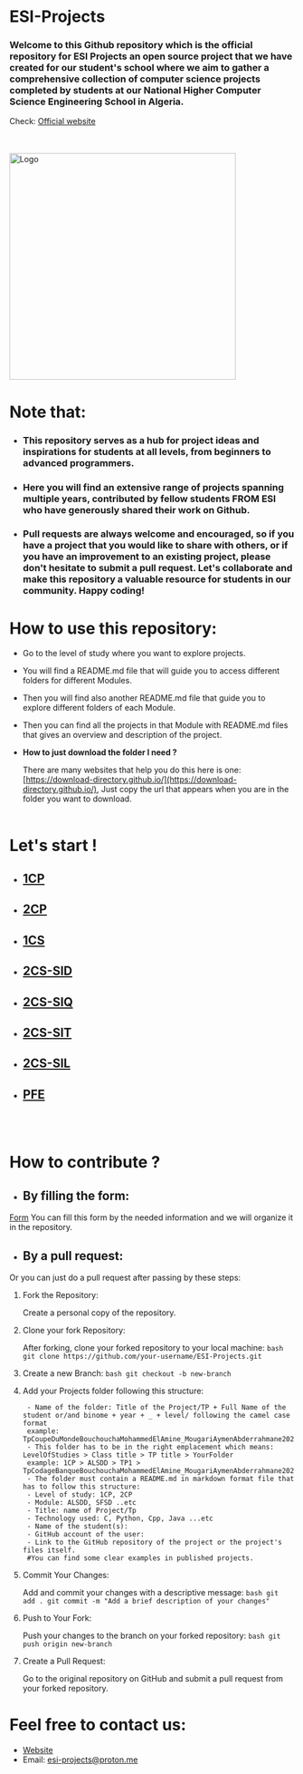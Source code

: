 # ESI-Projects

### Welcome to this Github repository which is the official repository for ESI Projects an open source project that we have created for our student's school where we aim to gather a comprehensive collection of computer science projects completed by students at our National Higher Computer Science Engineering School in Algeria. 
Check: [Official website](https://esiprojects.vercel.app/)

<br>
<br>



<img src="src/ESI%20Projects.png" alt="Logo" width="400"/>
<br>


# Note that:

* ### This repository serves as a hub for project ideas and inspirations for students at all levels, from beginners to advanced programmers. 
* ### Here you will find an extensive range of projects spanning multiple years, contributed by fellow students FROM ESI who have generously shared their work on Github. 
* ### Pull requests are always welcome and encouraged, so if you have a project that you would like to share with others, or if you have an improvement to an existing project, please don't hesitate to submit a pull request. Let's collaborate and make this repository a valuable resource for students in our community. Happy coding!

# How to use this repository:
* Go to the level of study where you want to explore projects.
* You will find a README.md file that will guide you to access different folders for different Modules.
* Then you will find also another README.md file that guide you to explore different folders of each Module.
* Then you can find all the projects in that Module with README.md files that gives an overview and description of the project.
* **How to just download the folder I need ?**
  
  There are many websites that help you do this here is one: [https://download-directory.github.io/](https://download-directory.github.io/), Just copy the url that appears when you are in the folder you want to download.
<br><br>


# Let's start !
* ## [1CP](./1st%20year%20-%201CP/1CP.md)
* ## [2CP](./2nd%20year%20-%202CP/2CP.md)
* ## [1CS](./3rd%20year-%201CS/1CS.md)
* ## [2CS-SID](./4th%20year%20-%202CS-SID/2CS-SID.md)
* ## [2CS-SIQ](./4th%20year%20-%202CS-SIQ/2CS-SIQ.md)
* ## [2CS-SIT](./4th%20year%20-%202CS-SIT/2CS-SIT.md)
* ## [2CS-SIL](./4th%20year%20-%202CS-SIL/2CS-SIL.md)
* ## [PFE](./PFE/PFE.md)
<br><br>

# How to contribute ?
* ## **By filling the form:**
[Form](https://docs.google.com/forms/d/e/1FAIpQLScUQ5toGjDysObDA_wD3QnYdMyh70-1MArTPkVXGkfSIqX--Q/viewform?usp=sharing)
You can fill this form by the needed information and we will organize it in the repository.
* ## **By a pull request:**
Or you can just do a pull request after passing by these steps:
1. Fork the Repository:

    Create a personal copy of the repository.
    
2. Clone your fork Repository:

    After forking, clone your forked repository to your local machine:
        ```bash
        git clone https://github.com/your-username/ESI-Projects.git
        ```
3. Create a new Branch:
        ```bash
        git checkout -b new-branch
        ```
4. Add your Projects folder following this structure:

        - Name of the folder: Title of the Project/TP + Full Name of the student or/and binome + year + _ + level/ following the camel case format 
        example: TpCoupeDuMondeBouchouchaMohammedElAmine_MougariAymenAbderrahmane2021/2022_1CP
        - This folder has to be in the right emplacement which means: LevelOfStudies > Class title > TP title > YourFolder
        example: 1CP > ALSDD > TP1 > TpCodageBanqueBouchouchaMohammedElAmine_MougariAymenAbderrahmane2021/2022_1CP
        - The folder must contain a README.md in markdown format file that has to follow this structure:
        - Level of study: 1CP, 2CP
        - Module: ALSDD, SFSD ..etc
        - Title: name of Project/Tp
        - Technology used: C, Python, Cpp, Java ...etc
        - Name of the student(s):
        - GitHub account of the user:
        - Link to the GitHub repository of the project or the project's files itself.
        #You can find some clear examples in published projects. 
5. Commit Your Changes:

    Add and commit your changes with a descriptive message:
        ```bash
        git add .
        git commit -m "Add a brief description of your changes"
        ```
6. Push to Your Fork:

    Push your changes to the branch on your forked repository:
        ```bash
        git push origin new-branch
        ```
7. Create a Pull Request:

    Go to the original repository on GitHub and submit a pull request from your forked repository. 

# Feel free to contact us:
* [Website](https://esiprojects.vercel.app/)
* Email: [esi-projects@proton.me](mailto:esi-projects@proton.me) 

